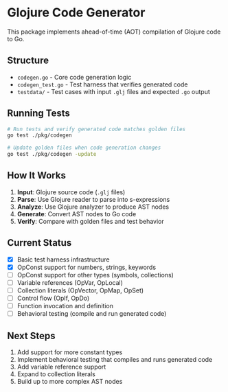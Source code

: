 # Glojure Code Generator

This package implements ahead-of-time (AOT) compilation of Glojure code to Go.

## Structure

- `codegen.go` - Core code generation logic
- `codegen_test.go` - Test harness that verifies generated code
- `testdata/` - Test cases with input `.glj` files and expected `.go` output

## Running Tests

```bash
# Run tests and verify generated code matches golden files
go test ./pkg/codegen

# Update golden files when code generation changes
go test ./pkg/codegen -update
```

## How It Works

1. **Input**: Glojure source code (`.glj` files)
2. **Parse**: Use Glojure reader to parse into s-expressions  
3. **Analyze**: Use Glojure analyzer to produce AST nodes
4. **Generate**: Convert AST nodes to Go code
5. **Verify**: Compare with golden files and test behavior

## Current Status

- [x] Basic test harness infrastructure
- [x] OpConst support for numbers, strings, keywords
- [ ] OpConst support for other types (symbols, collections)
- [ ] Variable references (OpVar, OpLocal)
- [ ] Collection literals (OpVector, OpMap, OpSet)
- [ ] Control flow (OpIf, OpDo)
- [ ] Function invocation and definition
- [ ] Behavioral testing (compile and run generated code)

## Next Steps

1. Add support for more constant types
2. Implement behavioral testing that compiles and runs generated code
3. Add variable reference support
4. Expand to collection literals
5. Build up to more complex AST nodes